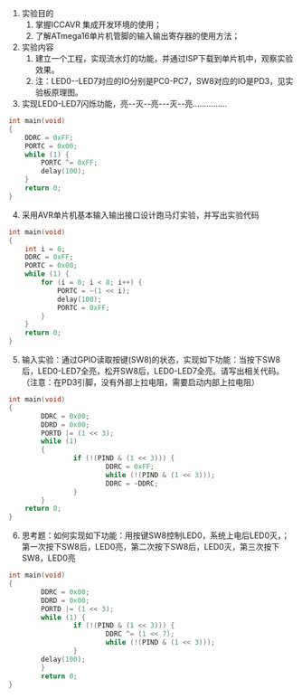 1. 实验目的
     1. 掌握ICCAVR 集成开发环境的使用；
     2. 了解ATmega16单片机管脚的输入输出寄存器的使用方法；
2. 实验内容
   1. 建立一个工程，实现流水灯的功能，并通过ISP下载到单片机中，观察实验效果。
   1. 注：LED0--LED7对应的IO分别是PC0-PC7，SW8对应的IO是PD3，见实验板原理图。
3. 实现LED0-LED7闪烁功能，亮--灭--亮---灭--亮...............


```c
int main(void)
{
	DDRC = 0xFF;
	PORTC = 0x00;
	while (1) {
		PORTC ^= 0xFF;
		delay(100);
	}
	return 0;
}
```

4. 采用AVR单片机基本输入输出接口设计跑马灯实验，并写出实验代码


```c
int main(void)
{
	int i = 0;
	DDRC = 0xFF;
	PORTC = 0x00;
	while (1) {
		for (i = 0; i < 8; i++) {
			PORTC = ~(1 << i);
			delay(100);
			PORTC = 0xFF;
		}
	}
	return 0;
}
```

5. 输入实验：通过GPIO读取按键(SW8)的状态，实现如下功能：当按下SW8后，LED0-LED7全亮，松开SW8后，LED0-LED7全亮。请写出相关代码。（注意：在PD3引脚，没有外部上拉电阻，需要启动内部上拉电阻）


```c
int main(void)
{
        DDRC = 0x00;
        DDRD = 0x00;
        PORTD |= (1 << 3);
        while (1)
        {
                if (!(PIND & (1 << 3))) {
                        DDRC = 0xFF;
                        while (!(PIND & (1 << 3)));
                        DDRC = ~DDRC;
                }
        }
	return 0;
}
```

6. 思考题：如何实现如下功能：用按键SW8控制LED0，系统上电后LED0灭，；第一次按下SW8后，LED0亮，第二次按下SW8后，LED0灭，第三次按下SW8，LED0亮


```c
int main(void)
{
        DDRC = 0x00;
        DDRD = 0x00;
        PORTD |= (1 << 3);
        while (1) {
                if (!(PIND & (1 << 3))) {
                        DDRC ^= (1 << 7);
                        while (!(PIND & (1 << 3)));
                }
		delay(100);
        }
        return 0;
}
```

